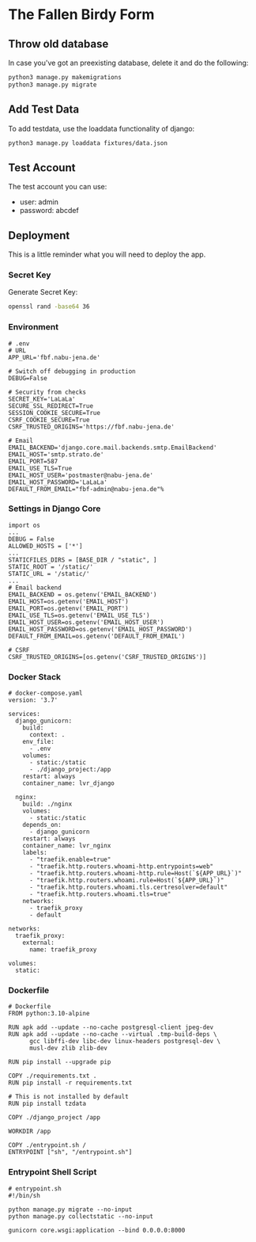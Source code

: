 # The Fallen Birdy Form

## Throw old database
In case you've got an preexisting database, delete it and do the following:

```bash
python3 manage.py makemigrations
python3 manage.py migrate
```

## Add Test Data
To add testdata, use the loaddata functionality of django:

```bash
python3 manage.py loaddata fixtures/data.json
```

## Test Account
The test account you can use:

- user: admin
- password: abcdef

## Deployment
This is a little reminder what you will need to deploy the app.

### Secret Key
Generate Secret Key:
```bash
openssl rand -base64 36
```

### Environment
```
# .env
# URL
APP_URL='fbf.nabu-jena.de'

# Switch off debugging in production
DEBUG=False

# Security from checks
SECRET_KEY='LaLaLa'
SECURE_SSL_REDIRECT=True
SESSION_COOKIE_SECURE=True
CSRF_COOKIE_SECURE=True
CSRF_TRUSTED_ORIGINS='https://fbf.nabu-jena.de'

# Email
EMAIL_BACKEND='django.core.mail.backends.smtp.EmailBackend'
EMAIL_HOST='smtp.strato.de'
EMAIL_PORT=587
EMAIL_USE_TLS=True
EMAIL_HOST_USER='postmaster@nabu-jena.de'
EMAIL_HOST_PASSWORD='LaLaLa'
DEFAULT_FROM_EMAIL="fbf-admin@nabu-jena.de"% 
```

### Settings in Django Core
```
import os
...
DEBUG = False
ALLOWED_HOSTS = ['*']
...
STATICFILES_DIRS = [BASE_DIR / "static", ]
STATIC_ROOT = '/static/'
STATIC_URL = '/static/'
...
# Email backend
EMAIL_BACKEND = os.getenv('EMAIL_BACKEND')
EMAIL_HOST=os.getenv('EMAIL_HOST')
EMAIL_PORT=os.getenv('EMAIL_PORT')
EMAIL_USE_TLS=os.getenv('EMAIL_USE_TLS')
EMAIL_HOST_USER=os.getenv('EMAIL_HOST_USER')
EMAIL_HOST_PASSWORD=os.getenv('EMAIL_HOST_PASSWORD')
DEFAULT_FROM_EMAIL=os.getenv('DEFAULT_FROM_EMAIL')

# CSRF
CSRF_TRUSTED_ORIGINS=[os.getenv('CSRF_TRUSTED_ORIGINS')]
```

### Docker Stack
```docker
# docker-compose.yaml
version: '3.7'

services:
  django_gunicorn:
    build:
      context: .
    env_file:
      - .env
    volumes:
      - static:/static
      - ./django_project:/app
    restart: always
    container_name: lvr_django

  nginx:
    build: ./nginx
    volumes:
      - static:/static
    depends_on:
      - django_gunicorn
    restart: always
    container_name: lvr_nginx
    labels:
      - "traefik.enable=true"
      - "traefik.http.routers.whoami-http.entrypoints=web"
      - "traefik.http.routers.whoami-http.rule=Host(`${APP_URL}`)"
      - "traefik.http.routers.whoami.rule=Host(`${APP_URL}`)"
      - "traefik.http.routers.whoami.tls.certresolver=default"
      - "traefik.http.routers.whoami.tls=true"
    networks:
      - traefik_proxy
      - default

networks:
  traefik_proxy:
    external:
      name: traefik_proxy

volumes:
  static:
```

### Dockerfile
```
# Dockerfile
FROM python:3.10-alpine

RUN apk add --update --no-cache postgresql-client jpeg-dev
RUN apk add --update --no-cache --virtual .tmp-build-deps \
      gcc libffi-dev libc-dev linux-headers postgresql-dev \
      musl-dev zlib zlib-dev

RUN pip install --upgrade pip

COPY ./requirements.txt .
RUN pip install -r requirements.txt

# This is not installed by default
RUN pip install tzdata

COPY ./django_project /app

WORKDIR /app

COPY ./entrypoint.sh /
ENTRYPOINT ["sh", "/entrypoint.sh"]
```

### Entrypoint Shell Script
```
# entrypoint.sh
#!/bin/sh

python manage.py migrate --no-input
python manage.py collectstatic --no-input

gunicorn core.wsgi:application --bind 0.0.0.0:8000
```